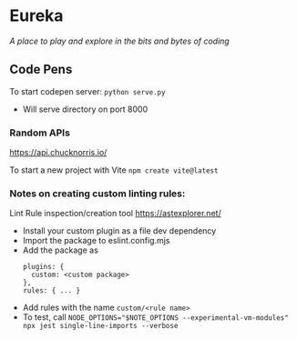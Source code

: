 # Eureka
_A place to play and explore in the bits and bytes of coding_

## Code Pens
To start codepen server:
`python serve.py`
 - Will serve directory on port 8000

### Random APIs
https://api.chucknorris.io/


To start a new project with Vite
`npm create vite@latest`


### Notes on creating custom linting rules:
Lint Rule inspection/creation tool
https://astexplorer.net/


- Install your custom plugin as a file dev dependency
- Import the package to eslint.config.mjs
- Add the package as 
   ```
   plugins: {
     custom: <custom package>
   },
   rules: { ... }
- Add rules with the name `custom/<rule name>`
- To test, call `NODE_OPTIONS="$NOTE_OPTIONS --experimental-vm-modules" npx jest single-line-imports --verbose `